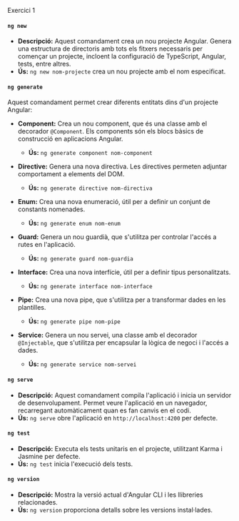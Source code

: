 Exercici 1

#### `ng new`

- **Descripció:** Aquest comandament crea un nou projecte Angular. Genera una estructura de directoris amb tots els fitxers necessaris per començar un projecte, incloent la configuració de TypeScript, Angular, tests, entre altres.
- **Ús:** `ng new nom-projecte` crea un nou projecte amb el nom especificat.

#### `ng generate`

Aquest comandament permet crear diferents entitats dins d'un projecte Angular:

- **Component:** Crea un nou component, que és una classe amb el decorador `@Component`. Els components són els blocs bàsics de construcció en aplicacions Angular.
  - **Ús:** `ng generate component nom-component`

- **Directive:** Genera una nova directiva. Les directives permeten adjuntar comportament a elements del DOM.
  - **Ús:** `ng generate directive nom-directiva`

- **Enum:** Crea una nova enumeració, útil per a definir un conjunt de constants nomenades.
  - **Ús:** `ng generate enum nom-enum`

- **Guard:** Genera un nou guardià, que s'utilitza per controlar l'accés a rutes en l'aplicació.
  - **Ús:** `ng generate guard nom-guardia`

- **Interface:** Crea una nova interfície, útil per a definir tipus personalitzats.
  - **Ús:** `ng generate interface nom-interface`

- **Pipe:** Crea una nova pipe, que s'utilitza per a transformar dades en les plantilles.
  - **Ús:** `ng generate pipe nom-pipe`

- **Service:** Genera un nou servei, una classe amb el decorador `@Injectable`, que s'utilitza per encapsular la lògica de negoci i l'accés a dades.
  - **Ús:** `ng generate service nom-servei`

#### `ng serve`

- **Descripció:** Aquest comandament compila l'aplicació i inicia un servidor de desenvolupament. Permet veure l'aplicació en un navegador, recarregant automàticament quan es fan canvis en el codi.
- **Ús:** `ng serve` obre l'aplicació en `http://localhost:4200` per defecte.

#### `ng test`

- **Descripció:** Executa els tests unitaris en el projecte, utilitzant Karma i Jasmine per defecte.
- **Ús:** `ng test` inicia l'execució dels tests.

#### `ng version`

- **Descripció:** Mostra la versió actual d'Angular CLI i les llibreries relacionades.
- **Ús:** `ng version` proporciona detalls sobre les versions instal·lades.
